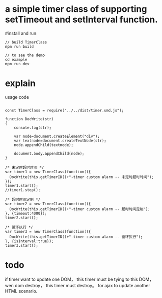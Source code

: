 # a simple timer class of supporting setTimeout and setInterval function. 


#install and run 

```
// build TimerClass
npm run build

// to see the demo
cd example
npm run dev
```

# explain

usage code

```

const TimerClass = require("../../dist/timer.umd.js");

function DocWrite(str)
{
    console.log(str);

    var node=document.createElement("div");
    var textnode=document.createTextNode(str);
    node.appendChild(textnode);

    document.body.appendChild(node);
}

/* 未定时超时时间 */
var timer1 = new TimerClass(function(){
  DocWrite(this.getTimerID()+"-timer custom alarm -- 未定时超时时间");
});
timer1.start();
//timer1.stop();

/* 超时时间定制 */
var timer2 = new TimerClass(function(){
  DocWrite(this.getTimerID()+"-timer custom alarm -- 超时时间定制");
}, {timeout:4000});
timer2.start();

/* 循环执行 */
var timer3 = new TimerClass(function(){
  DocWrite(this.getTimerID()+"-timer custom alarm -- 循环执行");
}, {isInterval:true});
timer3.start();
```

# todo
if timer want to update one DOM， this timer must be tying to this DOM， wen dom destroy， this timer must destroy。
    for ajax to update another HTML scenario.
